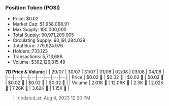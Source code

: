 
  ### Position Token (POSI)
  - Price: $0.02
  - Market Cap: $1,958,068.91
  - Max Supply: 100,000,000
  - Total Supply: 90,971,209.005
  - Circulating Supply: 90,191,284.029
  - Total Burn: 779,924.976
  - Holders: 733,123
  - Transactions: 5,713,686
  - Volume: $392,126,315.49

  **7D Price & Volume**
  | | 29&#x2F;07 | 30&#x2F;07 | 31&#x2F;07 | 01&#x2F;08 | 02&#x2F;08 | 03&#x2F;08 | 04&#x2F;08 |
  |---|---|---|---|---|---|---|---|
  | Price | $0.02 🔻 | $0.02 🔻 | $0.02 🔻 | $0.02 🔻 | $0.02 🚀 | $0.02 🔻 | $0.02 🔻 |
  | Volume | 2.01K 🔻 | 12.06K 🚀 | 2.3K 🔻 | 2.02K 🔻 | 7.26K 🚀 | 3.62K 🔻 | 1.15K 🔻 |

  > updated_at: Aug 4, 2023 12:20 PM

